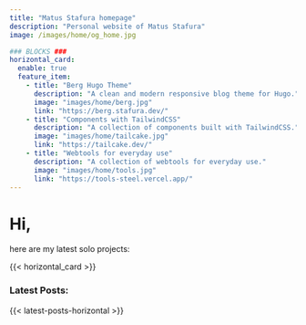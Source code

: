```yaml
---
title: "Matus Stafura homepage"
description: "Personal website of Matus Stafura"
image: /images/home/og_home.jpg

### BLOCKS ###
horizontal_card:
  enable: true
  feature_item:
    - title: "Berg Hugo Theme"
      description: "A clean and modern responsive blog theme for Hugo."
      image: "images/home/berg.jpg"
      link: "https://berg.stafura.dev/"
    - title: "Components with TailwindCSS"
      description: "A collection of components built with TailwindCSS."
      image: "images/home/tailcake.jpg"
      link: "https://tailcake.dev/"
    - title: "Webtools for everyday use"
      description: "A collection of webtools for everyday use."
      image: "images/home/tools.jpg"
      link: "https://tools-steel.vercel.app/"
---
```


# Hi,

here are my latest solo projects:

{{< horizontal_card >}}

### Latest Posts:
{{< latest-posts-horizontal >}}
